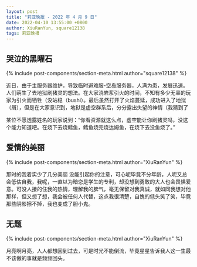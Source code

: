 ```yaml
---
layout: post
title: "莉亚晚报 - 2022 年 4 月 9 日"
date: 2022-04-10 13:55:00 +0800
author: XiuRanYun, square12138
tags: 莉亚晚报
---
```


## 哭泣的黑曜石
{% include post-components/section-meta.html author="square12138" %}

近日，由于主服务器维护，导致临时避难服-空岛服务器，人满为患，发展迅速。人们萌生了去地狱刷猪灵的想法。在大家浇岩浆引火的时间，不知有多少无辜的玩家为引火而牺牲（没站稳（bushi）。最后虽然打开了火焰蔓延，成功进入了地狱（屑），但是在大家意识到，地狱是虚空群系后，分分露出失望的神情（我猜到了

某位不愿透露姓名的玩家说到：“你看资源就这么点，虚空能让你刷猪灵吗，没这个能力知道吧。在烧下去烧鳕鱼，鳕鱼烧完烧达姆鱼，在烧下去没鱼烧了。”

## 爱情的美丽
{% include post-components/section-meta.html author="XiuRanYun" %}

那时的我着实少了几分美丽 没能引起你的注意，可心呢毕竟不分年龄，人呢又总会低估自我，我呢，一直以为暗恋是学生的专利，却没想到勇敢的大人也会畏惧爱意。可没人接的住我的热情，理解我的脾气，毫无保留对我真诚，就如同我想对他那样，但又想了想，我会被任何人代替，这点我很清楚，自愧的低头笑了笑，毕竟那些阴影擦不掉，我也变成了胆小鬼。

## 无题
{% include post-components/section-meta.html author="XiuRanYun" %}

月亮啊月亮，人人都想回到过去，可是时光不能倒流，毕竟星星告诉我人这一生最不该做的事就是频频回头。